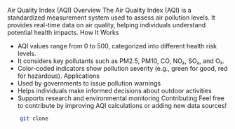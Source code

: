 Air Quality Index (AQI)
Overview
The Air Quality Index (AQI) is a standardized measurement system used to assess air pollution levels. It provides real-time data on air quality, helping individuals understand potential health impacts.
How It Works
- AQI values range from 0 to 500, categorized into different health risk levels.
- It considers key pollutants such as PM2.5, PM10, CO, NO₂, SO₂, and O₃.
- Color-coded indicators show pollution severity (e.g., green for good, red for hazardous).
Applications
- Used by governments to issue pollution warnings
- Helps individuals make informed decisions about outdoor activities
- Supports research and environmental monitoring
Contributing
Feel free to contribute by improving AQI calculations or adding new data sources!
 ```sh
     git clone 
